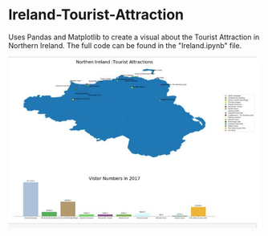 # Ireland-Tourist-Attraction
Uses Pandas and Matplotlib to create a visual about the Tourist Attraction in Northern Ireland. The full code can be found in the  	"Ireland.ipynb" file. 

<img src="graph.JPG">
